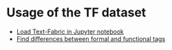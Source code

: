 # Usage of the TF dataset

* [Load Text-Fabric in Jupyter notebook](https://nbviewer.org/github/tonyjurg/Nestle1904GBI/blob/main/docs/usecases/load_text_fabric.ipynb)
* [Find differences between formal and functional tags](https://github.com/tonyjurg/Nestle1904GBI/blob/main/docs/usecases/formal_versus_functional_tag.ipynb)
